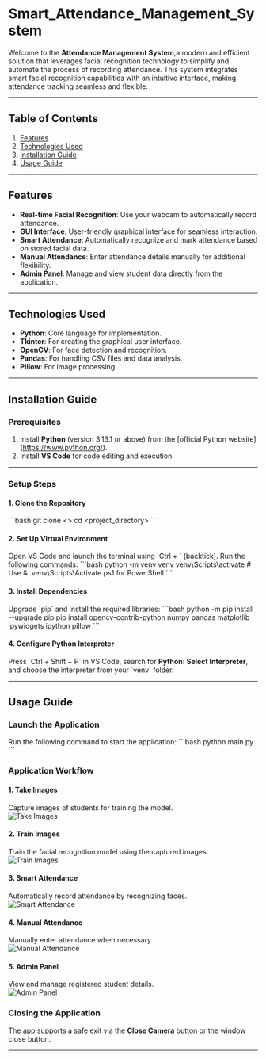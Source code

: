 # Smart_Attendance_Management_System

Welcome to the **Attendance Management System**,a modern and efficient solution that leverages facial recognition technology to simplify and automate the process of recording attendance. This system integrates smart facial recognition capabilities with an intuitive interface, making attendance tracking seamless and flexible.

---

## Table of Contents
1. [Features](#features)  
2. [Technologies Used](#technologies-used)  
3. [Installation Guide](#installation-guide)  
4. [Usage Guide](#usage-guide)  
  
---

## Features
- **Real-time Facial Recognition**: Use your webcam to automatically record attendance.  
- **GUI Interface**: User-friendly graphical interface for seamless interaction.  
- **Smart Attendance**: Automatically recognize and mark attendance based on stored facial data.  
- **Manual Attendance**: Enter attendance details manually for additional flexibility.  
- **Admin Panel**: Manage and view student data directly from the application.  

---

## Technologies Used
- **Python**: Core language for implementation.  
- **Tkinter**: For creating the graphical user interface.  
- **OpenCV**: For face detection and recognition.  
- **Pandas**: For handling CSV files and data analysis.  
- **Pillow**: For image processing.  

---

## Installation Guide

### Prerequisites
1. Install **Python** (version 3.13.1 or above) from the [official Python website] (https://www.python.org/).  
2. Install **VS Code** for code editing and execution.  

---

### Setup Steps

#### 1. Clone the Repository
\`\`\`bash
git clone <>
cd <project_directory>
\`\`\`

#### 2. Set Up Virtual Environment
Open VS Code and launch the terminal using \`Ctrl + \` (backtick). Run the following commands:
\`\`\`bash
python -m venv venv
venv\Scripts\activate  # Use & .venv\Scripts\Activate.ps1 for PowerShell
\`\`\`

#### 3. Install Dependencies
Upgrade \`pip\` and install the required libraries:
\`\`\`bash
python -m pip install --upgrade pip
pip install opencv-contrib-python numpy pandas matplotlib ipywidgets ipython pillow
\`\`\`

#### 4. Configure Python Interpreter
Press \`Ctrl + Shift + P\` in VS Code, search for **Python: Select Interpreter**, and choose the interpreter from your \`venv\` folder.

---

## Usage Guide

### Launch the Application
Run the following command to start the application:
\`\`\`bash
python main.py
\`\`\`

### Application Workflow

#### 1. Take Images  
Capture images of students for training the model.  
![Take Images](path_to_image/take_images.png)

#### 2. Train Images  
Train the facial recognition model using the captured images.  
![Train Images](path_to_image/train_images.png)

#### 3. Smart Attendance  
Automatically record attendance by recognizing faces.  
![Smart Attendance](path_to_image/smart_attendance.png)

#### 4. Manual Attendance  
Manually enter attendance when necessary.  
![Manual Attendance](path_to_image/manual_attendance.png)

#### 5. Admin Panel  
View and manage registered student details.  
![Admin Panel](path_to_image/admin_panel.png)

### Closing the Application
The app supports a safe exit via the **Close Camera** button or the window close button.

---


